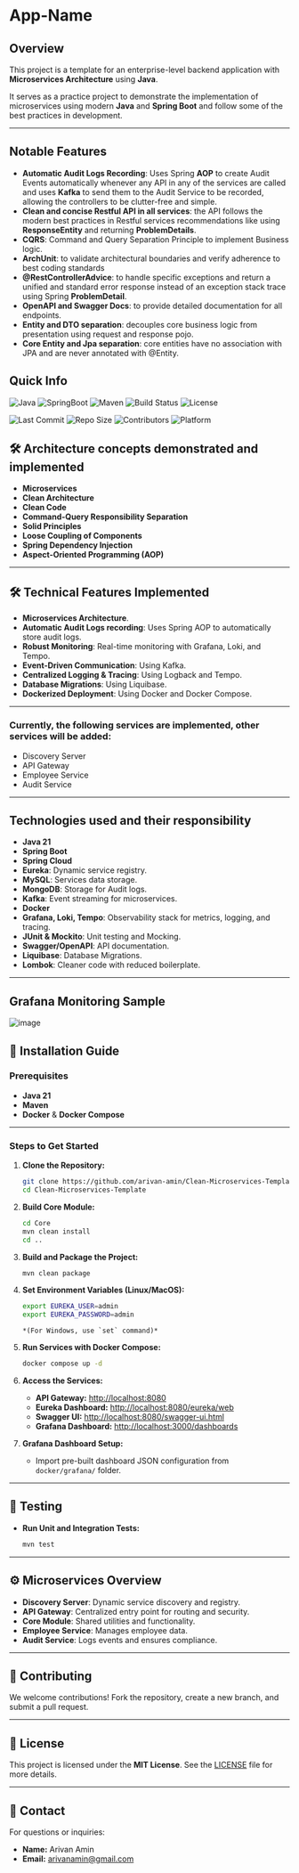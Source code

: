 # App-Name

## Overview

This project is a template for an enterprise-level backend application with **Microservices
Architecture** using **Java**.

It serves as a practice project to demonstrate the implementation of microservices using
modern **Java** and **Spring Boot** and follow some of the best practices in development.

---

## Notable Features

- **Automatic Audit Logs Recording**: Uses Spring **AOP** to create Audit Events automatically
  whenever any API in any of the services are called and uses **Kafka** to send them to the Audit
  Service to be recorded, allowing the controllers to be clutter-free and simple.
- **Clean and concise Restful API in all services**: the API follows the modern best practices in
  Restful services recommendations like using **ResponseEntity** and returning **ProblemDetails**.
- **CQRS**: Command and Query Separation Principle to implement Business logic.
- **ArchUnit**: to validate architectural boundaries and verify adherence to best coding standards
- **@RestControllerAdvice**: to handle specific exceptions and return a unified and standard error
  response instead of an exception stack trace using Spring **ProblemDetail**.
- **OpenAPI and Swagger Docs**: to provide detailed documentation for all endpoints.
- **Entity and DTO separation**: decouples core business logic from presentation using request and
  response pojo.
- **Core Entity and Jpa separation**: core entities have no association with JPA and are never
  annotated with @Entity.

## Quick Info

![Java](https://img.shields.io/badge/java-21-brightgreen)
![SpringBoot](https://img.shields.io/badge/spring--boot-3.4.1-brightgreen)
![Maven](https://img.shields.io/badge/Maven-3.9.9-blue)
![Build Status](https://img.shields.io/badge/build-passing-brightgreen)
![License](https://img.shields.io/badge/license-MIT-brightgreen)

![Last Commit](https://img.shields.io/github/last-commit/arivan-amin/Clean-Microservices-Template)
![Repo Size](https://img.shields.io/github/repo-size/arivan-amin/Clean-Microservices-Template)
![Contributors](https://img.shields.io/github/contributors/arivan-amin/Clean-Microservices-Template)
![Platform](https://img.shields.io/badge/platform-Linux%20%7C%20Windows%20%7C%20MacOS-informational)

## 🛠️ Architecture concepts demonstrated and implemented

- **Microservices**
- **Clean Architecture**
- **Clean Code**
- **Command-Query Responsibility Separation**
- **Solid Principles**
- **Loose Coupling of Components**
- **Spring Dependency Injection**
- **Aspect-Oriented Programming (AOP)**

---

## 🛠️ Technical Features Implemented

- **Microservices Architecture**.
- **Automatic Audit Logs recording**: Uses Spring AOP to automatically store audit logs.
- **Robust Monitoring**: Real-time monitoring with Grafana, Loki, and Tempo.
- **Event-Driven Communication**: Using Kafka.
- **Centralized Logging & Tracing**: Using Logback and Tempo.
- **Database Migrations**: Using Liquibase.
- **Dockerized Deployment**: Using Docker and Docker Compose.

---

### Currently, the following services are implemented, other services will be added:

- Discovery Server
- API Gateway
- Employee Service
- Audit Service

---

## Technologies used and their responsibility

- **Java 21**
- **Spring Boot**
- **Spring Cloud**
- **Eureka**: Dynamic service registry.
- **MySQL**: Services data storage.
- **MongoDB**: Storage for Audit logs.
- **Kafka**: Event streaming for microservices.
- **Docker**
- **Grafana, Loki, Tempo**: Observability stack for metrics, logging, and tracing.
- **JUnit & Mockito**: Unit testing and Mocking.
- **Swagger/OpenAPI**: API documentation.
- **Liquibase**: Database Migrations.
- **Lombok**: Cleaner code with reduced boilerplate.

---

## Grafana Monitoring Sample

![image](https://raw.githubusercontent.com/arivan-amin/Healthcare-Management-Microservices/master/Docs/Grafana/Grafana-Dashboard-1.png)

## 🚀 Installation Guide

### Prerequisites

- **Java 21**
- **Maven**
- **Docker** & **Docker Compose**

---

### Steps to Get Started

1. **Clone the Repository:**
   ```bash
   git clone https://github.com/arivan-amin/Clean-Microservices-Template.git
   cd Clean-Microservices-Template
   ```

2. **Build Core Module:**
   ```bash
   cd Core
   mvn clean install
   cd ..
   ```

3. **Build and Package the Project:**
   ```bash
   mvn clean package
   ```

4. **Set Environment Variables (Linux/MacOS):**
   ```bash
   export EUREKA_USER=admin
   export EUREKA_PASSWORD=admin
   ```
   ```
   *(For Windows, use `set` command)*
   ```

5. **Run Services with Docker Compose:**
   ```bash
   docker compose up -d
   ```

6. **Access the Services:**
    - **API Gateway:** [http://localhost:8080](http://localhost:8080)
    - **Eureka Dashboard:** [http://localhost:8080/eureka/web](http://localhost:8080/eureka/web)
    - **Swagger UI:** [http://localhost:8080/swagger-ui.html](http://localhost:8080/swagger-ui.html)
    - **Grafana Dashboard:** [http://localhost:3000/dashboards](http://localhost:3000/dashboards)

7. **Grafana Dashboard Setup:**
    - Import pre-built dashboard JSON configuration from `docker/grafana/` folder.

---

## 🧪 Testing

- **Run Unit and Integration Tests:**
   ```bash
   mvn test
   ```

---

## ⚙️ Microservices Overview

- **Discovery Server**: Dynamic service discovery and registry.
- **API Gateway**: Centralized entry point for routing and security.
- **Core Module**: Shared utilities and functionality.
- **Employee Service**: Manages employee data.
- **Audit Service**: Logs events and ensures compliance.

---

## 🤝 Contributing

We welcome contributions! Fork the repository, create a new branch, and submit a pull request.

---

## 📜 License

This project is licensed under the **MIT License**. See the [LICENSE](LICENSE) file for more
details.

---

## 📧 Contact

For questions or inquiries:

- **Name:** Arivan Amin
- **Email:** [arivanamin@gmail.com](mailto:arivanamin@gmail.com)
